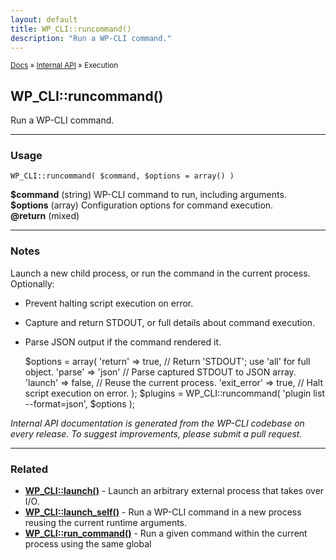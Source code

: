 ```yaml
---
layout: default
title: WP_CLI::runcommand()
description: "Run a WP-CLI command."
---
```


<small><a href="/docs/">Docs</a> &raquo; <a href="/docs/internal-api/">Internal API</a> &raquo; Execution</small>

## WP_CLI::runcommand()

Run a WP-CLI command.

***

### Usage

    WP_CLI::runcommand( $command, $options = array() )

<div>
<strong>$command</strong> (string) WP-CLI command to run, including arguments.<br />
<strong>$options</strong> (array) Configuration options for command execution.<br />
<strong>@return</strong> (mixed) <br />
</div>


***

### Notes

Launch a new child process, or run the command in the current process.
Optionally:
* Prevent halting script execution on error.
* Capture and return STDOUT, or full details about command execution.
* Parse JSON output if the command rendered it.


    $options = array(
      'return'     => true,  // Return 'STDOUT'; use 'all' for full object.
      'parse'      => 'json' // Parse captured STDOUT to JSON array.
      'launch'     => false, // Reuse the current process.
      'exit_error' => true,  // Halt script execution on error.
    );
    $plugins = WP_CLI::runcommand( 'plugin list --format=json', $options );
    


*Internal API documentation is generated from the WP-CLI codebase on every release. To suggest improvements, please submit a pull request.*


***

### Related

<ul>



<li><strong><a href="/docs/internal-api/wp-cli-launch/">WP_CLI::launch()</a></strong> - Launch an arbitrary external process that takes over I/O.</li>


<li><strong><a href="/docs/internal-api/wp-cli-launch-self/">WP_CLI::launch_self()</a></strong> - Run a WP-CLI command in a new process reusing the current runtime arguments.</li>


<li><strong><a href="/docs/internal-api/wp-cli-run-command/">WP_CLI::run_command()</a></strong> - Run a given command within the current process using the same global</li>



</ul>


